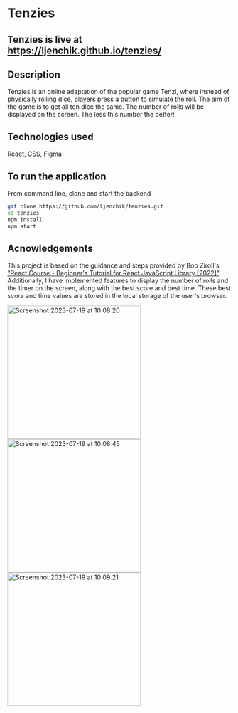# Tenzies

## Tenzies is live at https://ljenchik.github.io/tenzies/

## Description

Tenzies is an online adaptation of the popular game Tenzi, where instead of physically rolling dice, players press a button to simulate the roll. The aim of the game is to get all ten dice the same. The number of rolls will be displayed on the screen. The less this number the better!

## Technologies used 

React, CSS, Figma

## To run the application

From command line, clone and start the backend
```bash
git clone https://github.com/ljenchik/tenzies.git
cd tenzies
npm install
npm start
```

## Acnowledgements

This project is based on the guidance and steps provided by Bob Ziroll's  <a href="https://www.youtube.com/watch?v=bMknfKXIFA8"> 
"React Course - Beginner's Tutorial for React JavaScript Library [2022]"</a>. Additionally, I have implemented features to display the number of rolls and the timer on the screen, along with the best score and best time. These best score and time values are stored in the local storage of the user's browser.

<img width="300" alt="Screenshot 2023-07-19 at 10 08 20" src="https://github.com/ljenchik/tenzies/assets/84686704/2ea592c4-437a-427e-8b38-925a8173049c">
<img width="300" alt="Screenshot 2023-07-19 at 10 08 45" src="https://github.com/ljenchik/tenzies/assets/84686704/2337db85-18f4-4599-b197-be6e2c56d6f1">
<img width="300" alt="Screenshot 2023-07-19 at 10 09 21" src="https://github.com/ljenchik/tenzies/assets/84686704/fc2d13e1-1681-4c8f-8a2e-ac45be4b19cd">


